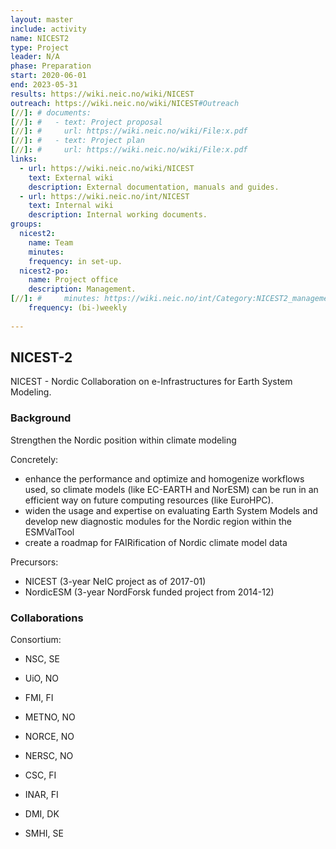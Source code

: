 ```yaml
---
layout: master
include: activity
name: NICEST2
type: Project
leader: N/A
phase: Preparation
start: 2020-06-01
end: 2023-05-31
results: https://wiki.neic.no/wiki/NICEST
outreach: https://wiki.neic.no/wiki/NICEST#Outreach
[//]: # documents:
[//]: #   - text: Project proposal
[//]: #     url: https://wiki.neic.no/wiki/File:x.pdf
[//]: #   - text: Project plan
[//]: #     url: https://wiki.neic.no/wiki/File:x.pdf
links:
  - url: https://wiki.neic.no/wiki/NICEST
    text: External wiki
    description: External documentation, manuals and guides.
  - url: https://wiki.neic.no/int/NICEST
    text: Internal wiki
    description: Internal working documents.
groups:
  nicest2:
    name: Team
    minutes:
    frequency: in set-up.
  nicest2-po:
    name: Project office
    description: Management.
[//]: #     minutes: https://wiki.neic.no/int/Category:NICEST2_management_meetings
    frequency: (bi-)weekly
     
---
```

## NICEST-2

NICEST - Nordic Collaboration on e-Infrastructures for Earth System Modeling.

### Background

Strengthen the Nordic position within climate modeling

Concretely:
* enhance the performance and optimize and homogenize workflows used, so climate models (like EC-EARTH and NorESM) can be run in an efficient way on future computing resources (like EuroHPC).
* widen the usage and expertise on evaluating Earth System Models and develop new diagnostic modules for the Nordic region within the ESMValTool
* create a roadmap for FAIRification of Nordic climate model data


Precursors:
* NICEST (3-year NeIC project as of 2017-01)
* NordicESM (3-year NordForsk funded project from 2014-12)



### Collaborations
Consortium:
* NSC, SE
* UiO, NO
* FMI, FI
* METNO, NO
* NORCE, NO
* NERSC, NO
* CSC, FI

* INAR, FI
* DMI, DK
* SMHI, SE
